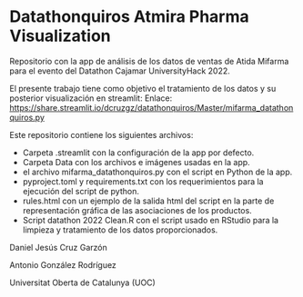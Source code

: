 # Datathonquiros Atmira Pharma Visualization
Repositorio con la app de análisis de los datos de ventas de Atida Mifarma para el evento del Datathon Cajamar UniversityHack 2022. 

El presente trabajo tiene como objetivo el tratamiento de los datos y su posterior visualización en streamlit: 
Enlace: https://share.streamlit.io/dcruzgz/datathonquiros/Master/mifarma_datathonquiros.py

Este repositorio contiene los siguientes archivos:

  - Carpeta .streamlit con la configuración de la app por defecto.
  - Carpeta Data con los archivos e imágenes usadas en la app.
  - el archivo mifarma_datathonquiros.py con el script en Python de la app.
  - pyproject.toml y requirements.txt con los requerimientos para la ejecución del script de python.
  - rules.html con un ejemplo de la salida html del script en la parte de representación gráfica de las asociaciones de los productos. 
  - Script datathon 2022 Clean.R con el script usado en RStudio para la limpieza y tratamiento de los datos proporcionados.


Daniel Jesús Cruz Garzón

Antonio González Rodríguez

Universitat Oberta de Catalunya (UOC)

